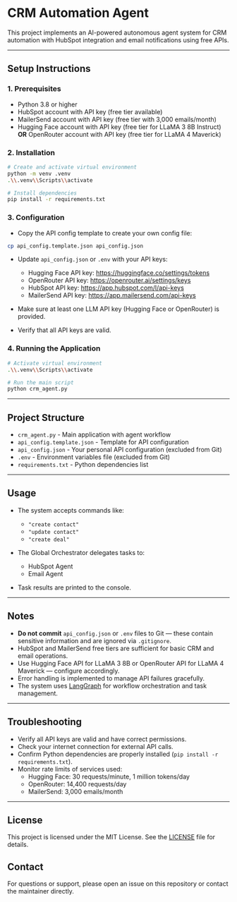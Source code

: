 # CRM Automation Agent

This project implements an AI-powered autonomous agent system for CRM automation with HubSpot integration and email notifications using free APIs.

---

## Setup Instructions

### 1. Prerequisites
- Python 3.8 or higher
- HubSpot account with API key (free tier available)
- MailerSend account with API key (free tier with 3,000 emails/month)
- Hugging Face account with API key (free tier for LLaMA 3 8B Instruct) **OR** OpenRouter account with API key (free tier for LLaMA 4 Maverick)

### 2. Installation

```bash
# Create and activate virtual environment
python -m venv .venv
.\\.venv\\Scripts\\activate

# Install dependencies
pip install -r requirements.txt
```

### 3. Configuration

- Copy the API config template to create your own config file:

```bash
cp api_config.template.json api_config.json
```

- Update `api_config.json` or `.env` with your API keys:

  - Hugging Face API key: https://huggingface.co/settings/tokens  
  - OpenRouter API key: https://openrouter.ai/settings/keys  
  - HubSpot API key: https://app.hubspot.com/l/api-keys  
  - MailerSend API key: https://app.mailersend.com/api-keys  

- Make sure at least one LLM API key (Hugging Face or OpenRouter) is provided.  
- Verify that all API keys are valid.

### 4. Running the Application

```bash
# Activate virtual environment
.\\.venv\\Scripts\\activate

# Run the main script
python crm_agent.py
```

---

## Project Structure

- `crm_agent.py` - Main application with agent workflow  
- `api_config.template.json` - Template for API configuration  
- `api_config.json` - Your personal API configuration (excluded from Git)  
- `.env` - Environment variables file (excluded from Git)  
- `requirements.txt` - Python dependencies list  

---

## Usage

- The system accepts commands like:  
  - `"create contact"`  
  - `"update contact"`  
  - `"create deal"`  

- The Global Orchestrator delegates tasks to:  
  - HubSpot Agent  
  - Email Agent  

- Task results are printed to the console.

---

## Notes

- **Do not commit** `api_config.json` or `.env` files to Git — these contain sensitive information and are ignored via `.gitignore`.  
- HubSpot and MailerSend free tiers are sufficient for basic CRM and email operations.  
- Use Hugging Face API for LLaMA 3 8B or OpenRouter API for LLaMA 4 Maverick — configure accordingly.  
- Error handling is implemented to manage API failures gracefully.  
- The system uses [LangGraph](https://langgraph.com) for workflow orchestration and task management.

---

## Troubleshooting

- Verify all API keys are valid and have correct permissions.  
- Check your internet connection for external API calls.  
- Confirm Python dependencies are properly installed (`pip install -r requirements.txt`).  
- Monitor rate limits of services used:  
  - Hugging Face: 30 requests/minute, 1 million tokens/day  
  - OpenRouter: 14,400 requests/day  
  - MailerSend: 3,000 emails/month  

---

## License

This project is licensed under the MIT License. See the [LICENSE](LICENSE) file for details.


## Contact

For questions or support, please open an issue on this repository or contact the maintainer directly.

